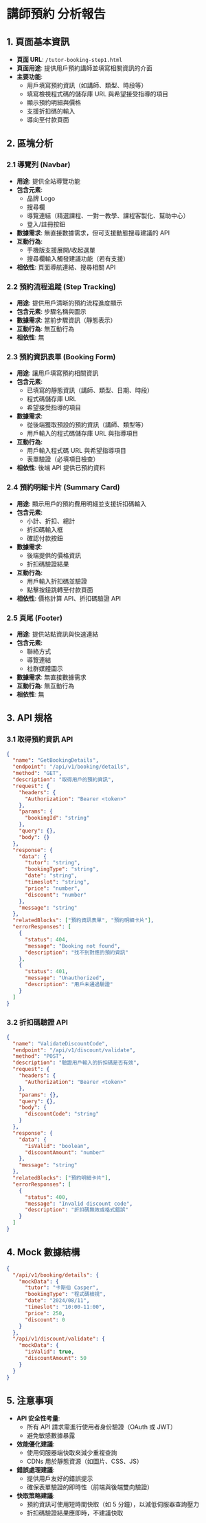 # 講師預約 分析報告

## 1. 頁面基本資訊
- **頁面 URL**: `/tutor-booking-step1.html`
- **頁面用途**: 提供用戶預約講師並填寫相關資訊的介面
- **主要功能**:
  - 用戶填寫預約資訊（如講師、類型、時段等）
  - 填寫檢視程式碼的儲存庫 URL 與希望接受指導的項目
  - 顯示預約明細與價格
  - 支援折扣碼的輸入
  - 導向至付款頁面

## 2. 區塊分析

### 2.1 導覽列 (Navbar)
- **用途**: 提供全站導覽功能
- **包含元素**: 
  - 品牌 Logo
  - 搜尋欄
  - 導覽連結（精選課程、一對一教學、課程客製化、幫助中心）
  - 登入/註冊按鈕
- **數據需求**: 無直接數據需求，但可支援動態搜尋建議的 API
- **互動行為**:
  - 手機版支援展開/收起選單
  - 搜尋欄輸入觸發建議功能（若有支援）
- **相依性**: 頁面導航連結、搜尋相關 API

### 2.2 預約流程追蹤 (Step Tracking)
- **用途**: 提供用戶清晰的預約流程進度顯示
- **包含元素**: 步驟名稱與圖示
- **數據需求**: 當前步驟資訊（靜態表示）
- **互動行為**: 無互動行為
- **相依性**: 無

### 2.3 預約資訊表單 (Booking Form)
- **用途**: 讓用戶填寫預約相關資訊
- **包含元素**: 
  - 已填寫的靜態資訊（講師、類型、日期、時段）
  - 程式碼儲存庫 URL
  - 希望接受指導的項目
- **數據需求**:
  - 從後端獲取預設的預約資訊（講師、類型等）
  - 用戶輸入的程式碼儲存庫 URL 與指導項目
- **互動行為**: 
  - 用戶輸入程式碼 URL 與希望指導項目
  - 表單驗證（必填項目檢查）
- **相依性**: 後端 API 提供已預約資料

### 2.4 預約明細卡片 (Summary Card)
- **用途**: 顯示用戶的預約費用明細並支援折扣碼輸入
- **包含元素**: 
  - 小計、折扣、總計
  - 折扣碼輸入框
  - 確認付款按鈕
- **數據需求**:
  - 後端提供的價格資訊
  - 折扣碼驗證結果
- **互動行為**: 
  - 用戶輸入折扣碼並驗證
  - 點擊按鈕跳轉至付款頁面
- **相依性**: 價格計算 API、折扣碼驗證 API

### 2.5 頁尾 (Footer)
- **用途**: 提供站點資訊與快速連結
- **包含元素**: 
  - 聯絡方式
  - 導覽連結
  - 社群媒體圖示
- **數據需求**: 無直接數據需求
- **互動行為**: 無互動行為
- **相依性**: 無

## 3. API 規格

### 3.1 取得預約資訊 API
```json
{
  "name": "GetBookingDetails",
  "endpoint": "/api/v1/booking/details",
  "method": "GET",
  "description": "取得用戶的預約資訊",
  "request": {
    "headers": {
      "Authorization": "Bearer <token>"
    },
    "params": {
      "bookingId": "string"
    },
    "query": {},
    "body": {}
  },
  "response": {
    "data": {
      "tutor": "string",
      "bookingType": "string",
      "date": "string",
      "timeslot": "string",
      "price": "number",
      "discount": "number"
    },
    "message": "string"
  },
  "relatedBlocks": ["預約資訊表單", "預約明細卡片"],
  "errorResponses": [
    {
      "status": 404,
      "message": "Booking not found",
      "description": "找不到對應的預約資訊"
    },
    {
      "status": 401,
      "message": "Unauthorized",
      "description": "用戶未通過驗證"
    }
  ]
}
```

### 3.2 折扣碼驗證 API
```json
{
  "name": "ValidateDiscountCode",
  "endpoint": "/api/v1/discount/validate",
  "method": "POST",
  "description": "驗證用戶輸入的折扣碼是否有效",
  "request": {
    "headers": {
      "Authorization": "Bearer <token>"
    },
    "params": {},
    "query": {},
    "body": {
      "discountCode": "string"
    }
  },
  "response": {
    "data": {
      "isValid": "boolean",
      "discountAmount": "number"
    },
    "message": "string"
  },
  "relatedBlocks": ["預約明細卡片"],
  "errorResponses": [
    {
      "status": 400,
      "message": "Invalid discount code",
      "description": "折扣碼無效或格式錯誤"
    }
  ]
}
```

## 4. Mock 數據結構
```json
{
  "/api/v1/booking/details": {
    "mockData": {
      "tutor": "卡斯伯 Casper",
      "bookingType": "程式碼檢視",
      "date": "2024/08/11",
      "timeslot": "10:00-11:00",
      "price": 250,
      "discount": 0
    }
  },
  "/api/v1/discount/validate": {
    "mockData": {
      "isValid": true,
      "discountAmount": 50
    }
  }
}
```

## 5. 注意事項
- **API 安全性考量**:
  - 所有 API 請求需進行使用者身份驗證（OAuth 或 JWT）
  - 避免敏感數據暴露
- **效能優化建議**:
  - 使用伺服器端快取來減少重複查詢
  - CDNs 用於靜態資源（如圖片、CSS、JS）
- **錯誤處理建議**:
  - 提供用戶友好的錯誤提示
  - 確保表單驗證的即時性（前端與後端雙向驗證）
- **快取策略建議**:
  - 預約資訊可使用短時間快取（如 5 分鐘），以減低伺服器查詢壓力
  - 折扣碼驗證結果應即時，不建議快取
